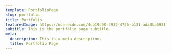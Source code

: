 ```yaml
---
template: PortfolioPage
slug: portfolio
title: Portfolio
featuredImage: https://ucarecdn.com/4db19c98-f932-4726-b131-ada3ba5931fc/
subtitle: This is the portfolio page subtitle.
meta:
  description: This is a meta description.
  title: Portfolio Page
---
```

